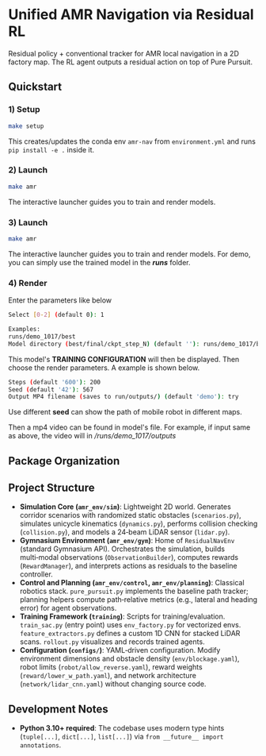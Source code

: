 # Unified AMR Navigation via Residual RL

Residual policy + conventional tracker for AMR local navigation in a 2D factory map. The RL agent outputs a residual action on top of Pure Pursuit.

## Quickstart

### 1) Setup
```bash
make setup
```
This creates/updates the conda env `amr-nav` from `environment.yml` and runs `pip install -e .` inside it.

### 2) Launch
```bash
make amr
```
The interactive launcher guides you to train and render models.

### 3) Launch
```bash
make amr
```
The interactive launcher guides you to train and render models. For demo, you can simply use the trained model in the ***runs*** folder.
### 4) Render

Enter the parameters like below
```bash
Select [0-2] (default 0): 1

Examples:
runs/demo_1017/best
Model directory (best/final/ckpt_step_N) (default ''): runs/demo_1017/best
```
This model's **TRAINING CONFIGURATION** will then be displayed.
Then choose the render parameters. A example is shown below.
```bash
Steps (default '600'): 200
Seed (default '42'): 567
Output MP4 filename (saves to run/outputs/) (default 'demo'): try
```
Use different **seed** can show the path of mobile robot in different maps.

Then a mp4 video can be found in model's file. For example, if input same as above, the video will in */runs/demo_1017/outputs*


## Package Organization

## Project Structure
- **Simulation Core (`amr_env/sim`)**: Lightweight 2D world. Generates corridor scenarios with randomized static obstacles (`scenarios.py`), simulates unicycle kinematics (`dynamics.py`), performs collision checking (`collision.py`), and models a 24‑beam LiDAR sensor (`lidar.py`).
- **Gymnasium Environment (`amr_env/gym`)**: Home of `ResidualNavEnv` (standard Gymnasium API). Orchestrates the simulation, builds multi‑modal observations (`ObservationBuilder`), computes rewards (`RewardManager`), and interprets actions as residuals to the baseline controller.
- **Control and Planning (`amr_env/control`, `amr_env/planning`)**: Classical robotics stack. `pure_pursuit.py` implements the baseline path tracker; planning helpers compute path‑relative metrics (e.g., lateral and heading error) for agent observations.
- **Training Framework (`training`)**: Scripts for training/evaluation. `train_sac.py` (entry point) uses `env_factory.py` for vectorized envs. `feature_extractors.py` defines a custom 1D CNN for stacked LiDAR scans. `rollout.py` visualizes and records trained agents.
- **Configuration (`configs/`)**: YAML‑driven configuration. Modify environment dimensions and obstacle density (`env/blockage.yaml`), robot limits (`robot/allow_reverse.yaml`), reward weights (`reward/lower_w_path.yaml`), and network architecture (`network/lidar_cnn.yaml`) without changing source code.

## Development Notes
- **Python 3.10+ required**: The codebase uses modern type hints (`tuple[...]`, `dict[...]`, `list[...]`) via `from __future__ import annotations`.
